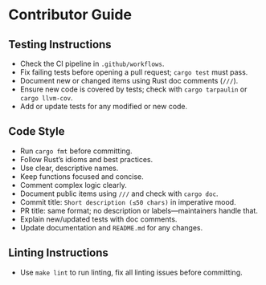 # Contributor Guide

## Testing Instructions

- Check the CI pipeline in `.github/workflows`.
- Fix failing tests before opening a pull request; `cargo test` must pass.
- Document new or changed items using Rust doc comments (`///`).
- Ensure new code is covered by tests; check with `cargo tarpaulin` or `cargo llvm-cov`.
- Add or update tests for any modified or new code.

## Code Style

- Run `cargo fmt` before committing.
- Follow Rust’s idioms and best practices.
- Use clear, descriptive names.
- Keep functions focused and concise.
- Comment complex logic clearly.
- Document public items using `///` and check with `cargo doc`.
- Commit title: `Short description (≤50 chars)` in imperative mood.
- PR title: same format; no description or labels—maintainers handle that.
- Explain new/updated tests with doc comments.
- Update documentation and `README.md` for any changes.

## Linting Instructions
- Use `make lint` to run linting, fix all linting issues before committing.